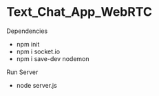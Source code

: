# Text_Chat_App_WebRTC
 
Dependencies
- npm init
- npm i socket.io
- npm i save-dev nodemon

Run Server
- node server.js
